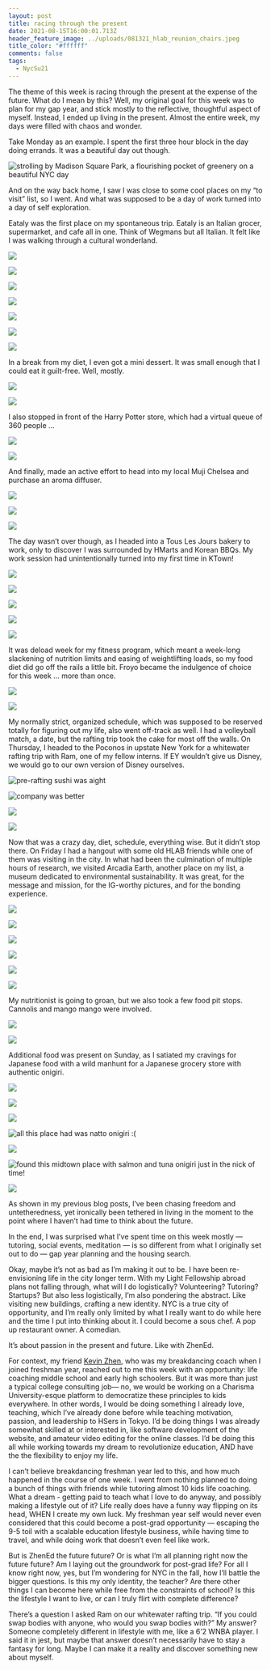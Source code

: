 ```yaml
---
layout: post
title: racing through the present
date: 2021-08-15T16:00:01.713Z
header_feature_image: ../uploads/081321_hlab_reunion_chairs.jpeg
title_color: "#ffffff"
comments: false
tags:
  - NycSu21
---
```

The theme of this week is racing through the present at the expense of the future. What do I mean by this? Well, my original goal for this week was to plan for my gap year, and stick mostly to the reflective, thoughtful aspect of myself. Instead, I ended up living in the present. Almost the entire week, my days were filled with chaos and wonder.

Take Monday as an example. I spent the first three hour block in the day doing errands. It was a beautiful day out though.

![strolling by Madison Square Park, a flourishing pocket of greenery on a beautiful NYC day](../uploads/080921_madison_square_park.jpeg "strolling by Madison Square Park, a flourishing pocket of greenery on a beautiful NYC day")

And on the way back home, I saw I was close to some cool places on my “to visit” list, so I went. And what was supposed to be a day of work turned into a day of self exploration. 

Eataly was the first place on my spontaneous trip. Eataly is an Italian grocer, supermarket, and cafe all in one. Think of Wegmans but all Italian. It felt like I was walking through a cultural wonderland.

![](../uploads/080921_eataly_posters.jpeg)

![](../uploads/080921_eataly_packaged_food.jpeg)

![](../uploads/080921_eataly_pasta.jpeg)

![](../uploads/080921_eataly_pantry.jpeg)

![](../uploads/080921_eataly_meats.jpeg)

![](../uploads/080921_eataly_desserts_part_1.jpeg)

![](../uploads/080921_eataly_desserts_part_2.jpeg)

In a break from my diet, I even got a mini dessert. It was small enough that I could eat it guilt-free. Well, mostly.

![](../uploads/080921_eataly_chocolate_dessert_description.jpeg)

![](../uploads/080921_eataly_chocolate_dessert.jpeg)

I also stopped in front of the Harry Potter store, which had a virtual queue of 360 people …

![](../uploads/080921_harry_potter_store.jpeg)

![](../uploads/080921_harry_potter_store_closeup.jpeg)

And finally, made an active effort to head into my local Muji Chelsea and purchase an aroma diffuser.

![](../uploads/080921_muji_outside.jpeg)

![](../uploads/080921_muji_aroma_diffuser.jpeg)

![](../uploads/080921_muji_diffuser_in_action.jpeg)

The day wasn’t over though, as I headed into a Tous Les Jours bakery to work, only to discover I was surrounded by HMarts and Korean BBQs. My work session had unintentionally turned into my first time in KTown!

![](../uploads/080921_ktown.jpeg)

![](../uploads/080921_tous_les_jours_dessert_part_1.jpeg)

![](../uploads/080921_tous_les_jours_desserts_part_two.jpeg)

![](../uploads/080921_tous_les_jours_sesame_donut.jpeg)

![](../uploads/080921_tous_les_jours_blogging.jpeg)

It was deload week for my fitness program, which meant a week-long slackening of nutrition limits and easing of weightlifting loads, so my food diet did go off the rails a little bit. Froyo became the indulgence of choice for this week … more than once.

![](../uploads/081021_16_handles_froyo.jpeg)

![](../uploads/081121_pinkberry_froyo.jpeg)

My normally strict, organized schedule, which was supposed to be reserved totally for figuring out my life, also went off-track as well. I had a volleyball match, a date, but the rafting trip took the cake for most off the walls. On Thursday, I headed to the Poconos in upstate New York for a whitewater rafting trip with Ram, one of my fellow interns. If EY wouldn’t give us Disney, we would go to our own version of Disney ourselves. 

![pre-rafting sushi was aight](../uploads/081221_rafting_sushi.jpeg "pre-rafting sushi was aight")

![company was better](../uploads/081221_ram_meal.jpeg)

![](../uploads/081221_rafting_ram_jeff.jpeg)

![](../uploads/081221_rafting_mamouns.jpeg)

Now that was a crazy day, diet, schedule, everything wise. But it didn’t stop there. On Friday I had a hangout with some old HLAB friends while one of them was visiting in the city. In what had been the culmination of multiple hours of research, we visited Arcadia Earth, another place on my list, a museum dedicated to environmental sustainability. It was great, for the message and mission, for the IG-worthy pictures, and for the bonding experience.

![](../uploads/081321_hlab_reunion_water.jpeg)

![](../uploads/081321_hlab_reunion_chairs.jpeg)

![](../uploads/081321_hlab_reunion_vr.jpeg)

![](../uploads/081321_hlab_reunion_trash.jpeg)

![](../uploads/081321_hlab_reunion_nature.jpeg)

![](../uploads/081321_hlab_reunion_jeff_waste_no_food.jpeg)

My nutritionist is going to groan, but we also took a few food pit stops. Cannolis and mango mango were involved.

![](../uploads/081321_hlab_reunion_cannoli.jpeg)

![](../uploads/081321_hlab_reunion_mango_mango.jpeg)

Additional food was present on Sunday, as I satiated my cravings for Japanese food with a wild manhunt for a Japanese grocery store with authentic onigiri. 

![](../uploads/081521_park_ave.jpeg)

![](../uploads/081521_katagiri_grocery.jpeg)

![](../uploads/081521_katagiri_grocery_shelves.jpeg)

![all this place had was natto onigiri :(](../uploads/081521_katagiri_grocery_onigiri.jpeg "all this place had was natto onigiri :(")

![](../uploads/081521_sunrise_mart.jpeg)

![found this midtown place with salmon and tuna onigiri just in the nick of time!](../uploads/081521_onigiri_shelves.jpeg "found this midtown place with salmon and tuna onigiri just in the nick of time!")

![](../uploads/081521_onigiri_at_home.jpeg)

As shown in my previous blog posts, I’ve been chasing freedom and untetheredness, yet ironically been tethered in living in the moment to the point where I haven’t had time to think about the future. 

In the end, I was surprised what I’ve spent time on this week mostly — tutoring, social events, meditation — is so different from what I originally set out to do — gap year planning and the housing search.

Okay, maybe it’s not as bad as I’m making it out to be. I have been re-envisioning life in the city longer term. With my Light Fellowship abroad plans not falling through, what will I do logistically? Volunteering? Tutoring? Startups? But also less logistically, I’m also pondering the abstract. Like visiting new buildings, crafting a new identity. NYC is a true city of opportunity, and I’m really only limited by what I really want to do while here and the time I put into thinking about it. I could become a sous chef. A pop up restaurant owner. A comedian.

It’s about passion in the present and future. Like with ZhenEd. 

For context, my friend [Kevin Zhen](https://www.youtube.com/c/KevinZhen), who was my breakdancing coach when I joined freshman year, reached out to me this week with an opportunity: life coaching middle school and early high schoolers. But it was more than just a typical college consulting job— no, we would be working on a Charisma University-esque platform to democratize these principles to kids everywhere. In other words, I would be doing something I already love, teaching, which I’ve already done before while teaching motivation, passion, and leadership to HSers in Tokyo. I’d be doing things I was already somewhat skilled at or interested in, like software development of the website, and amateur video editing for the online classes. I’d be doing this all while working towards my dream to revolutionize education, AND have the the flexibility to enjoy my life. 

I can’t believe breakdancing freshman year led to this, and how much happened in the course of one week. I went from nothing planned to doing a bunch of things with friends while tutoring almost 10 kids life coaching. What a dream - getting paid to teach what I love to do anyway, and possibly making a lifestyle out of it? Life really does have a funny way flipping on its head, WHEN I create my own luck. My freshman year self would never even considered that this could become a post-grad opportunity — escaping the 9-5 toil with a scalable education lifestyle business, while having time to travel, and while doing work that doesn’t even feel like work. 

But is ZhenEd the future future? Or is what I’m all planning right now the future future? Am I laying out the groundwork for post-grad life? For all I know right now, yes, but I’m wondering for NYC in the fall, how I’ll battle the bigger questions. Is this my only identity, the teacher? Are there other things I can become here while free from the constraints of school? Is this the lifestyle I want to live, or can I truly flirt with complete difference? 

There’s a question I asked Ram on our whitewater rafting trip. “If you could swap bodies with anyone, who would you swap bodies with?” My answer? Someone completely different in lifestyle with me, like a 6’2 WNBA player. I said it in jest, but maybe that answer doesn’t necessarily have to stay a fantasy for long. Maybe I can make it a reality and discover something new about myself.